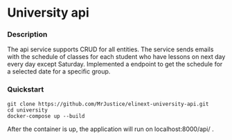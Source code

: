 # University api
### Description
The api service supports CRUD for all entities. 
The service sends emails with the schedule of classes for each student who have lessons on next day every day except Saturday. Implemented a endpoint to get the schedule for a selected date for a specific group.

### Quickstart
```console
git clone https://github.com/MrJustice/elinext-university-api.git
cd university
docker-compose up --build
```
After the container is up, the application will run on localhost:8000/api/ .